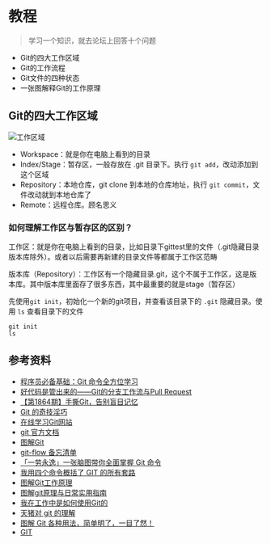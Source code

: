 # 教程



> 学习一个知识，就去论坛上回答十个问题



- Git的四大工作区域
- Git的工作流程
- Git文件的四种状态
- 一张图解释Git的工作原理



## Git的四大工作区域





![工作区域](https://i.loli.net/2021/06/03/1pBMUbkOPAGNWjH.jpg)

- Workspace：就是你在电脑上看到的目录
- Index/Stage：暂存区，一般存放在 .git 目录下。执行 `git add`，改动添加到这个区域
- Repository：本地仓库，git clone 到本地的仓库地址，执行 `git commit`，文件改动就到本地仓库了
- Remote：远程仓库。顾名思义









### 如何理解工作区与暂存区的区别？

工作区：就是你在电脑上看到的目录，比如目录下gittest里的文件（.git隐藏目录版本库除外）。或者以后需要再新建的目录文件等都属于工作区范畴

版本库（Repository）：工作区有一个隐藏目录.git，这个不属于工作区，这是版本库。其中版本库里面存了很多东西，其中最重要的就是stage（暂存区）







先使用`git init`，初始化一个新的git项目，并查看该目录下的 `.git` 隐藏目录。使用 `ls`  查看目录下的文件

```shell
git init
ls
```





## 参考资料

- [程序员必备基础：Git 命令全方位学习](https://mp.weixin.qq.com/s?__biz=Mzk0MzIyMDA1OA==&mid=2247494230&idx=4&sn=44a9a3f11382f748f6aede13ab644d7a&source=41#wechat_redirect)
- [好代码是管出来的——Git的分支工作流与Pull Request](https://www.cnblogs.com/selimsong/p/9059964.html)
- [【第1864期】手撕Git，告别盲目记忆](https://mp.weixin.qq.com/s?__biz=MjM5MTA1MjAxMQ==&mid=2651235750&idx=1&sn=bdc3d6938b34638c3868d3c69e763f8b&chksm=bd497c228a3ef53478d4c6e9cf3f266f684dc76525917674d0bfa91d50e757837e7545480492&mpshare=1&scene=1&srcid=&sharer_sharetime=1582329694574&sharer_shareid=778ad5bf3b27e0078eb105d7277263f6#rd)
- [Git 的奇技淫巧](https://github.com/521xueweihan/git-tips)
- [在线学习Git网站](https://learngitbranching.js.org/?locale=zh_CN)
- [git 官方文档](https://git-scm.com/book/zh/v2)
- [图解Git](https://my.oschina.net/xdev/blog/114383)
- [git-flow 备忘清单](http://danielkummer.github.io/git-flow-cheatsheet/index.zh_CN.html)
- [「一劳永逸」一张脑图带你全面掌握 Git 命令](https://mp.weixin.qq.com/s?__biz=Mzg5NDEyMzA2NQ==&mid=2247485885&idx=1&sn=fb026c79d62160e30c8a573b88292ada&chksm=c02524ebf752adfd0d5d8a779ab4935a1c3bf7c3d6c901a816c52847c4f0083ddd0576a486f4&mpshare=1&scene=1&srcid=09157qmCiBiWZ7XiqTZVoupe&sharer_sharetime=1600137668493&sharer_shareid=778ad5bf3b27e0078eb105d7277263f6&key=6614a0a10b7b6719893163c2d47988f8f6b7aba22cad0bb980c58ef9ad491d18382e59e4eca8a3980f277546c047004649a36c251ab70e6a4da0fc3258912d709dd732ea16a9ffe66140f1cdd3e234c6ced69b8c599b71a9dcc7fd3411ff83c1fb7c16f255065b8872178dee43d7c7518cd2e9c8a3290958d1932ff28baa8c4d&ascene=1&uin=MTA0NTY0NDM2MQ%3D%3D&devicetype=Windows+10+x64&version=62090529&lang=zh_CN&exportkey=AYO1EPBf4skwaROMxz490bI%3D&pass_ticket=X3VNYNXcDTVwNpUtGAVXbhnocc4It3ssOIqIC%2FA7FS4fnHhcGPBP0sZBFjnUOpnH&wx_header=0)
- [我用四个命令概括了 GIT 的所有套路](https://labuladong.gitee.io/algo/4/34/147/)
- [图解Git工作原理](https://mp.weixin.qq.com/s/41z7RPUXSYenhfDqmaXInA)
- [图解git原理与日常实用指南](https://segmentfault.com/a/1190000018272902)
- [我在工作中是如何使用Git的](https://mp.weixin.qq.com/s/uqEL6cqRWRXu2hH1ySNAIQ)
- [天猪对 git 的理解](https://www.zhihu.com/question/20070065/answer/16021641?utm_source=wechat_session&utm_medium=social&utm_oi=56197411504128&utm_content=sec)
- [图解 Git 各种用法，简单明了，一目了然！](https://mp.weixin.qq.com/s/7eLcoFTHwMETH-Sqb4ysKg)
- [GIT](https://www.zhihu.com/topic/19557710/hot)







